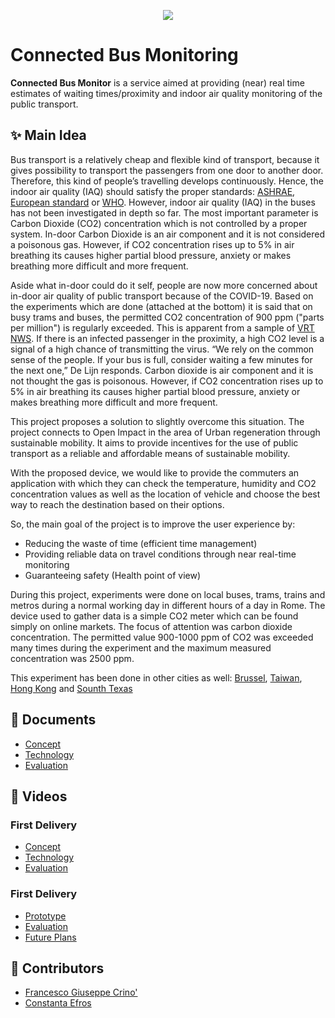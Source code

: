 <p align="center">
  <img src="https://github.com/ashkanans-lab/IOTGroupProject/blob/main/img/splash.png">
</p>

# Connected Bus Monitoring 
**Connected Bus Monitor** is a service aimed at providing (near) real time estimates of waiting times/proximity and indoor air quality monitoring of the public transport.  

## ✨ Main Idea
Bus transport is a relatively cheap and flexible kind of transport, because it gives possibility to transport the passengers from one door to another door. Therefore, this kind of people’s travelling develops continuously. Hence, the indoor air quality (IAQ) should satisfy the proper standards: [ASHRAE](https://www.ashrae.org/File%20Library/Technical%20Resources/Standards%20and%20Guidelines/Standards%20Intepretations/62-89-01.pdf), [European standard](https://www.google.com/url?sa=t&rct=j&q=&esrc=s&source=web&cd=&cad=rja&uact=8&ved=2ahUKEwjB85XN4af3AhUJSvEDHeMEB64QFnoECAUQAQ&url=http%3A%2F%2Fwww.cres.gr%2Fgreenbuilding%2FPDF%2Fprend%2Fset4%2FWI_25_Pre-FV_version_prEN_13779_Ventilation_for_non-resitential_buildings.pdf&usg=AOvVaw2bSD2wJt-MJwniiQjHBOB5) or [WHO](https://www.google.com/url?sa=t&rct=j&q=&esrc=s&source=web&cd=&cad=rja&uact=8&ved=2ahUKEwiuzf3o4af3AhVLR_EDHcl8DjYQFnoECAMQAQ&url=https%3A%2F%2Fapps.who.int%2Firis%2Fhandle%2F10665%2F107335&usg=AOvVaw3krYfTL5Z95Sk8yHv1gu5B). However, indoor air quality (IAQ) in the buses has not been investigated in depth so far. The most important parameter is Carbon Dioxide (CO2) concentration which is not controlled by a proper system. In-door Carbon Dioxide is an air component and it is not considered a poisonous gas. However, if CO2 concentration rises up to 5% in air breathing its causes higher partial blood pressure, anxiety or makes breathing more difficult and more frequent.

Aside what in-door could do it self, people are now more concerned about in-door air quality of public transport because of the COVID-19.
Based on the experiments which are done (attached at the bottom) it is said that on busy trams and buses, the permitted CO2 concentration of 900 ppm ("parts per million") is regularly exceeded. This is apparent from a sample of [VRT NWS](https://www.vrt.be/vrtnws/nl/2021/12/21/co2-metingen-openbaar-vervoer). If there is an infected passenger in the proximity, a high CO2 level is a signal of a high chance of transmitting the virus. “We rely on the common sense of the people. If your bus is full, consider waiting a few minutes for the next one,” De Lijn responds. Carbon dioxide is air component and it is not thought the gas is poisonous. However, if CO2 concentration rises up to 5% in air breathing its causes higher partial blood pressure, anxiety or makes breathing more difficult and more frequent.

This project proposes a solution to slightly overcome this situation. The project connects to Open Impact in the area of Urban regeneration through sustainable mobility. It aims to provide incentives for the use of public transport as a reliable and affordable means of sustainable mobility.

With the proposed device, we would like to provide the commuters an application with which they can check the temperature, humidity and CO2 concentration values as well as the location of vehicle and choose the best way to reach the destination based on their options. 

So, the main goal of the project is to improve the user experience by:
- Reducing the waste of time (efficient time management)
- Providing reliable data on travel conditions through near real-time monitoring
- Guaranteeing safety (Health point of view)

During this project, experiments were done on local buses, trams, trains and metros during a normal working day in different hours of a day in Rome. The device used to gather data is a simple CO2 meter which can be found simply on online markets. The focus of attention was carbon dioxide concentration. The permitted value 900-1000 ppm of CO2 was exceeded many times during the experiment and the maximum measured concentration was 2500 ppm. 

This experiment has been done in other cities as well:
[Brussel](https://www.vrt.be/vrtnws/nl/2021/12/21/co2-metingen-openbaar-vervoer/),
[Taiwan](https://journals.plos.org/plosone/article?id=10.1371/journal.pone.0125117),
[Hong Kong](https://journals.plos.org/plosone/article?id=10.1371/journal.pone.0125117#pone.0125117.ref029) and
[Sounth Texas](https://journals.plos.org/plosone/article?id=10.1371/journal.pone.0125117#pone.0125117.ref032)


## 📄 Documents
- [Concept](https://github.com/FrancescoCrino/ConnectedBusMonitor/blob/main/Concept.md)
- [Technology](https://github.com/FrancescoCrino/ConnectedBusMonitor/blob/main/Technology.md)
- [Evaluation](https://github.com/FrancescoCrino/ConnectedBusMonitor/blob/main/Evaluation.md)

## 🎥 Videos

### First Delivery
- [Concept]( https://youtu.be/uqW8VBzjaFs )
- [Technology](https://youtu.be/HaNQlSPod3I)
- [Evaluation]()

### First Delivery
- [Prototype](https://youtu.be/tJuoor45rQc)
- [Evaluation](https://youtu.be/mN9xl1TYWpw)
- [Future Plans]()

## 🤝 Contributors

- [Francesco Giuseppe Crino'](https://github.com/FrancescoCrino)
- [Constanta Efros](https://github.com/constanta-efros)

